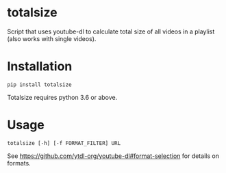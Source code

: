 # totalsize
Script that uses youtube-dl to calculate total size of all videos in a playlist (also works with single videos).
# Installation

```
pip install totalsize
```
Totalsize requires python 3.6 or above.
# Usage

```
totalsize [-h] [-f FORMAT_FILTER] URL
```
See https://github.com/ytdl-org/youtube-dl#format-selection for details on formats.
